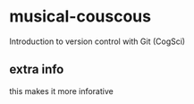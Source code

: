 # musical-couscous
Introduction to version control with Git (CogSci)

## extra info
this makes it more inforative
